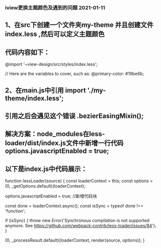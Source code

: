 ### iview更换主题颜色及遇到的问题 2021-01-11

## 1、在src下创建一个文件夹my-theme 并且创建文件 index.less ,然后可以定义主题颜色
## 代码内容如下：
@import '~view-design/src/styles/index.less';

// Here are the variables to cover, such as:
@primary-color: #19be6b;

## 2、在main.js中引用 import './my-theme/index.less';
## 引用之后会遇见这个错误  .bezierEasingMixin();
## 解决方案：node_modules在less-loader/dist/index.js文件中新增一行代码options.javascriptEnabled = true;

## 以下是index.js中代码展示：
function lessLoader(source) {
  const loaderContext = this;
  const options = (0, _getOptions.default)(loaderContext);
  
  options.javascriptEnabled = true;  //新增代码块
  
  const done = loaderContext.async();
  const isSync = typeof done !== 'function';

  if (isSync) {
    throw new Error('Synchronous compilation is not supported anymore. See https://github.com/webpack-contrib/less-loader/issues/84');
  }

  (0, _processResult.default)(loaderContext, render(source, options));
}
